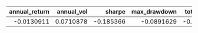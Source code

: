 |   annual_return |   annual_vol |    sharpe |   max_drawdown |   total_return |   sortino |    calmar |   information_ratio |
|----------------:|-------------:|----------:|---------------:|---------------:|----------:|----------:|--------------------:|
|      -0.0130911 |    0.0710878 | -0.185366 |     -0.0891629 |     -0.0366442 | -0.175542 | -0.146823 |                 nan |